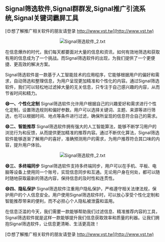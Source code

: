 ## **Signal筛选软件,Signal群群发,Signal推广引流系统,Signal关键词霸屏工具**

[😍想了解推广相关软件的朋友请登录 http://www.vst.tw](http://www.vst.tw)

 <center><img src="https://vst.tw/MP4/tuiguang/png/3.png" alt="Signal筛选软件_2.txt"></center>

在信息爆炸的时代，我们每天都要面对大量的信息和资讯，如何有效地筛选和获取有用的信息成为了一个挑战。而Signal筛选软件的出现，为我们提供了一个更便捷、更高效的解决方案。

Signal筛选软件是一款基于人工智能技术的应用程序，它能够根据用户的偏好和需求，自动筛选和整理信息，为用户呈现更加精准和个性化的内容。通过Signal筛选软件，我们可以轻松地过滤掉大量的无关信息，只专注于自己感兴趣的内容，从而节省时间和精力。

**😄一、个性化定制**
Signal筛选软件允许用户根据自己的兴趣爱好和需求进行个性化定制，设置筛选规则和偏好参数。用户可以选择关键词、主题、来源等进行筛选，也可以根据时间、地点等条件进行过滤，确保所呈现的信息符合自己的需求。

**😄二、智能推荐**
Signal筛选软件拥有强大的人工智能算法，能够不断学习用户的浏览行为和反馈，从而提供更加精准的推荐内容。通过不断优化算法，Signal筛选软件能够逐渐了解用户的喜好，准确预测用户的需求，为用户推荐符合其口味的内容，提升用户体验。

 <center><img src="https://vst.tw/MP4/tuiguang/png/5.png" alt="Signal筛选软件_2.txt"></center>

**😄三、多终端同步**
Signal筛选软件支持多终端同步，用户可以在手机、平板、电脑等设备上使用同一个账号，实现信息同步和互通。无论用户身在何处，都可以随时随地获取最新的筛选内容，保持信息的及时性和连贯性。

**😄四、隐私保护**
Signal筛选软件注重用户隐私保护，严格遵守相关法律法规，保护用户的个人信息安全。用户使用Signal筛选软件时，可以放心享受个性化定制和智能推荐带来的便利，而不必担心个人隐私被泄露和滥用。

在信息泛滥的今天，我们需要一款能够帮助我们过滤信息、精准推荐内容的工具，Signal筛选软件就是这样一款能够提升我们信息获取效率和质量的利器。让我们拥抱Signal筛选软件，让信息更清晰、生活更高效！

[😍想了解推广相关软件的朋友请登录 http://www.vst.tw](http://www.vst.tw)



